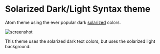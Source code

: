 # Solarized Dark/Light Syntax theme

Atom theme using the ever popular dark [solarized](http://ethanschoonover.com/solarized) colors.

<img alt="screenshot" src="https://cloud.githubusercontent.com/assets/378023/12602908/9c252b08-c4f0-11e5-8833-6aad91b8fa34.png" srcset="https://cloud.githubusercontent.com/assets/378023/12602909/9c25b366-c4f0-11e5-9f5d-aa6a517f7d7e.png 2x">

This theme uses the solarized dark text colors, but uses the solarized light background.
